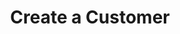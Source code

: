 ---
title: Create a Customer 
description: Create a Stripe customer record and attach it to a Firebase user. 
weight: 41
lastmod: 2020-04-20T10:23:30-09:00
draft: false
vimeo: 
emoji: 📱
video_length: 1:00
---
